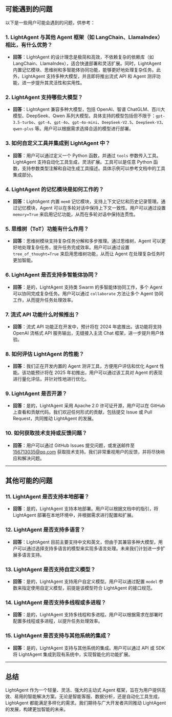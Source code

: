 ## 可能遇到的问题

以下是一些用户可能会遇到的问题，供参考：

### 1. **LightAgent 与其他 Agent 框架（如 LangChain、LlamaIndex）相比，有什么优势？**
   - **回答**：LightAgent 的设计理念是极简和高效，不依赖复杂的依赖库（如 LangChain、LlamaIndex），适合快速部署和灵活扩展。同时，LightAgent 内置记忆模块、思维树和多智能体协同功能，能够更好地处理复杂任务。此外，LightAgent 支持多种大模型，并且即将推出流式 API 和 Agent 测评功能，进一步提升其灵活性和实用性。

### 2. **LightAgent 支持哪些大模型？**
   - **回答**：LightAgent 兼容多种大模型，包括 OpenAI、智谱 ChatGLM、百川大模型、DeepSeek、Qwen 系列大模型。具体支持的模型包括但不限于：`gpt-3.5-turbo`、`gpt-4`、`gpt-4o`、`gpt-4o-mini`、`DeepSeek-V2.5`、`DeepSeek-V3`、`qwen-plus` 等。用户可以根据需求选择合适的模型进行部署。

### 3. **如何自定义工具并集成到 LightAgent 中？**
   - **回答**：用户可以通过定义一个 Python 函数，并通过 `tools` 参数传入工具。LightAgent 支持自动化工具生成，灵活扩展。工具可以是任意 Python 函数，支持参数类型注解和自动生成工具描述。具体示例可以参考文档中的工具集成部分。

### 4. **LightAgent 的记忆模块是如何工作的？**
   - **回答**：LightAgent 内置 `mem0` 记忆模块，支持上下文记忆和历史记录管理。通过记忆模块，Agent 可以在多轮对话中保持上下文一致性。用户可以通过设置 `memory=True` 来启用记忆功能，从而在多轮对话中保持连贯性。

### 5. **思维树（ToT）功能有什么作用？**
   - **回答**：思维树模块支持复杂任务分解和多步推理。通过思维树，Agent 可以更好地处理复杂任务，提升任务完成效率。用户可以通过设置 `tree_of_thought=True` 来启用思维树功能，从而让 Agent 在处理复杂任务时更加智能。

### 6. **LightAgent 是否支持多智能体协同？**
   - **回答**：是的，LightAgent 支持类 Swarm 的多智能体协同工作，多个 Agent 可以协同完成复杂任务。用户可以通过 `collaborate` 方法让多个 Agent 协同工作，从而提升任务处理效率。

### 7. **流式 API 功能什么时候推出？**
   - **回答**：流式 API 功能正在开发中，预计将在 2024 年底推出。该功能将支持 OpenAI 流格式 API 服务输出，无缝接入主流 Chat 框架，进一步提升用户体验。

### 8. **如何评估 LightAgent 的性能？**
   - **回答**：我们正在开发内置的 Agent 测评工具，方便用户评估和优化 Agent 性能。该功能预计将在 2025 年初推出，用户可以通过该工具对 Agent 的表现进行量化评估，并针对性地进行优化。

### 9. **LightAgent 是否开源？**
   - **回答**：是的，LightAgent 采用 Apache 2.0 许可证开源，用户可以在 GitHub 上查看和贡献代码。我们欢迎任何形式的贡献，包括提交 Issue 或 Pull Request，共同推动 LightAgent 的发展。

### 10. **如何获取技术支持或反馈问题？**
   - **回答**：用户可以通过 GitHub Issues 提交问题，或发送邮件至 156713035@qq.com 获取技术支持。我们非常重视用户的反馈，并将尽快响应和解决问题。

---

## 其他可能的问题

### 11. **LightAgent 是否支持本地部署？**
   - **回答**：是的，LightAgent 支持本地部署。用户可以根据文档中的指引，将 LightAgent 部署在本地环境中，并根据需求进行配置和扩展。

### 12. **LightAgent 是否支持多语言？**
   - **回答**：LightAgent 目前主要支持中文和英文，但由于其兼容多种大模型，用户可以通过选择支持多语言的模型来实现多语言处理。未来我们计划进一步扩展多语言支持。

### 13. **LightAgent 是否支持自定义模型？**
   - **回答**：是的，LightAgent 支持用户自定义模型。用户可以通过配置 `model` 参数来指定使用自定义模型，前提是该模型符合 LightAgent 的接口规范。

### 14. **LightAgent 是否支持多线程或多进程？**
   - **回答**：是的，LightAgent 支持多线程和多进程。用户可以根据需求在部署时配置多线程或多进程，以提升任务处理效率。

### 15. **LightAgent 是否支持与其他系统的集成？**
   - **回答**：是的，LightAgent 支持与其他系统的集成。用户可以通过 API 或 SDK 将 LightAgent 集成到现有系统中，实现智能化的功能扩展。

---

## 总结

LightAgent 作为一个轻量、灵活、强大的主动式 Agent 框架，旨在为用户提供高效、易用的智能解决方案。无论是智能客服、数据分析，还是自动化工具生成，LightAgent 都能满足多样化的需求。我们期待与广大开发者共同推动 LightAgent 的发展，构建更加智能的未来。